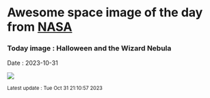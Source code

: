
# Awesome space image of the day from [NASA](https://api.nasa.gov/)

### Today image : Halloween and the Wizard Nebula
Date : 2023-10-31

![](https://apod.nasa.gov/apod/image/2310/WizardCenter_McInnis_960.jpg)

<small>Latest update : Tue Oct 31 21:10:57 2023</small>
        